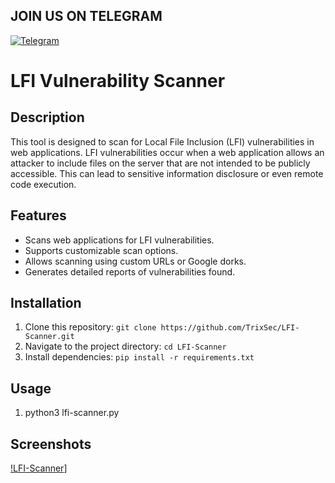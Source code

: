 ## JOIN US ON TELEGRAM


[![Telegram](https://upload.wikimedia.org/wikipedia/commons/thumb/8/82/Telegram_logo.svg/240px-Telegram_logo.svg.png)](https://t.me/your_telegram_username)



# LFI Vulnerability Scanner

## Description
This tool is designed to scan for Local File Inclusion (LFI) vulnerabilities in web applications. LFI vulnerabilities occur when a web application allows an attacker to include files on the server that are not intended to be publicly accessible. This can lead to sensitive information disclosure or even remote code execution.

## Features
- Scans web applications for LFI vulnerabilities.
- Supports customizable scan options.
- Allows scanning using custom URLs or Google dorks.
- Generates detailed reports of vulnerabilities found.

## Installation
1. Clone this repository: `git clone https://github.com/TrixSec/LFI-Scanner.git`
2. Navigate to the project directory: `cd LFI-Scanner`
3. Install dependencies: `pip install -r requirements.txt`

## Usage
1. python3 lfi-scanner.py


## Screenshots

[!LFI-Scanner](https://github.com/TrixSec/LFI-Scanner/blob/main/ss/lfi-scanner.png?raw=true)]

